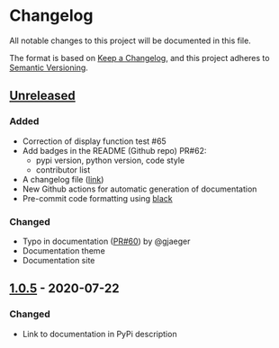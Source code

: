 # Changelog
All notable changes to this project will be documented in this file.

The format is based on [Keep a Changelog](https://keepachangelog.com/en/1.0.0/),
and this project adheres to [Semantic Versioning](https://semver.org/spec/v2.0.0.html).

## [Unreleased]
### Added
- Correction of display function test #65
- Add badges in the README (Github repo) PR#62:
  - pypi version, python version, code style
  - contributor list
- A changelog file ([link](https://github.com/deepcharles/ruptures/blob/master/CHANGELOG.md))
- New Github actions for automatic generation of documentation
- Pre-commit code formatting using [black](https://github.com/psf/black)

### Changed
- Typo in documentation ([PR#60](https://github.com/deepcharles/ruptures/pull/60)) by @gjaeger
- Documentation theme
- Documentation site

## [1.0.5] - 2020-07-22
### Changed
- Link to documentation in PyPi description


[Unreleased]: https://github.com/deepcharles/ruptures/compare/v1.0.5...HEAD
[1.0.5]: https://github.com/deepcharles/ruptures/compare/v1.0.4...v1.0.5
